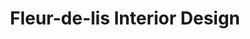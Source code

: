 ---
title: "Fleur-de-lis Interior Design"
url: /toronto/fleur-de-lis-interior-design/
shop: furniture
---